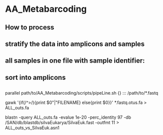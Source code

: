 # AA_Metabarcoding

## How to process

## stratify the data into amplicons and samples
## all samples in one file with sample identifier:

## sort into amplicons


## 
parallel path/to/AA_Metabarcoding/scripts/pipeLine.sh {} ::: /path/to/*.fastq

gawk '{if(/^>/){print $0"|"FILENAME} else{print $0}}' *.fastq.otus.fa > ALL_outs.fa

blastn -query ALL_outs.fa -evalue 1e-20 -perc_identity 97 -db /SAN/db/blastdb/silvaEukarya/SilvaEuk.fast -outfmt 11 > ALL_outs_vs_SilvaEuk.asn1
